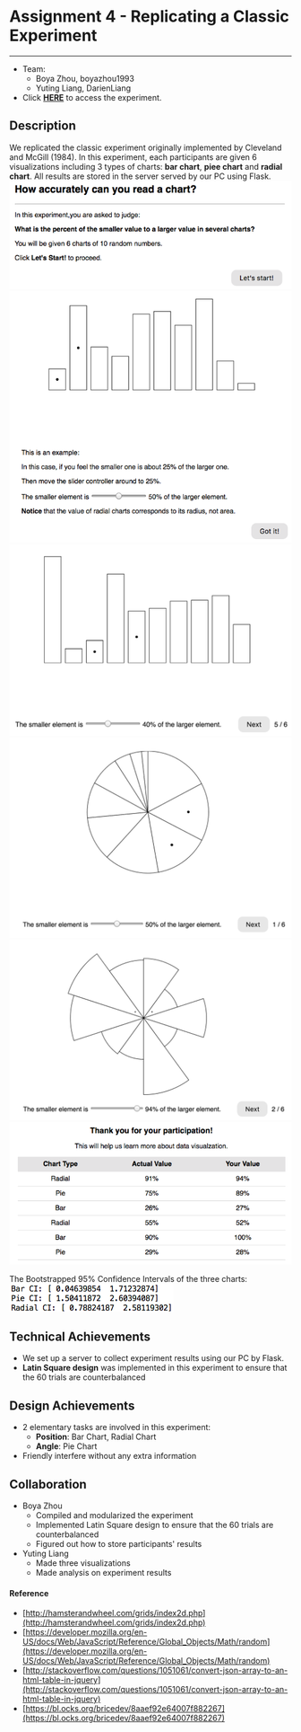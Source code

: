 # Assignment 4 - Replicating a Classic Experiment  
---
- Team:
  - Boya Zhou, boyazhou1993
  - Yuting Liang, DarienLiang
- Click **[HERE](https://boyazhou1993.github.io/04-Experiment/templates/index.html)** to access the experiment.

## Description
We replicated the classic experiment originally implemented by Cleveland and McGill (1984). In this experiment, each participants are given 6 visualizations including 3 types of charts: **bar chart**, **piee chart** and **radial chart**. All results are stored in the server served by our PC using Flask.
![Welcome Page](img/welcome.png)
![Example Page](img/example.png)
![Bar Chart](img/bar.png)
![Pie Chart](img/pie.png)
![Radial Chart](img/radial.png)
![Result Page](img/result.png)

The Bootstrapped 95% Confidence Intervals of the three charts:
![CI](img/CI.png)

## Technical Achievements
- We set up a server to collect experiment results using our PC by Flask.
- **Latin Square design** was implemented in this experiment to ensure that the 60 trials are counterbalanced

## Design Achievements
- 2 elementary tasks are involved in this experiment: 
  - **Position**: Bar Chart, Radial Chart
  - **Angle**: Pie Chart
- Friendly interfere without any extra information

## Collaboration
- Boya Zhou
  - Compiled and modularized the experiment
  - Implemented Latin Square design to ensure that the 60 trials are counterbalanced
  - Figured out how to store participants' results
- Yuting Liang
  - Made three visualizations
  - Made analysis on experiment results

#### Reference
- [http://hamsterandwheel.com/grids/index2d.php](http://hamsterandwheel.com/grids/index2d.php)
- [https://developer.mozilla.org/en-US/docs/Web/JavaScript/Reference/Global_Objects/Math/random](https://developer.mozilla.org/en-US/docs/Web/JavaScript/Reference/Global_Objects/Math/random)
- [http://stackoverflow.com/questions/1051061/convert-json-array-to-an-html-table-in-jquery](http://stackoverflow.com/questions/1051061/convert-json-array-to-an-html-table-in-jquery)
- [https://bl.ocks.org/bricedev/8aaef92e64007f882267](https://bl.ocks.org/bricedev/8aaef92e64007f882267)

